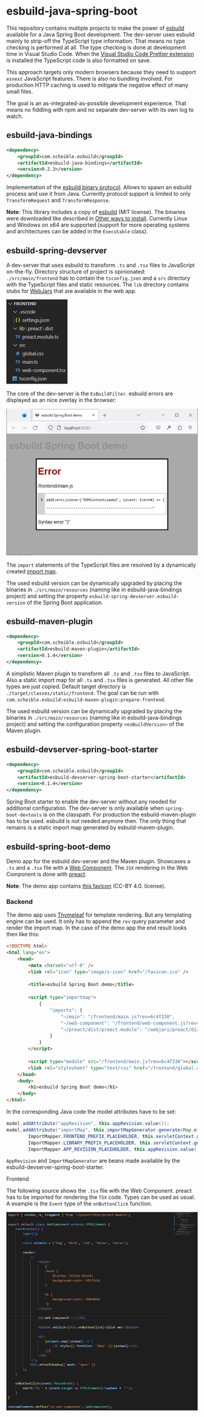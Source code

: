 # esbuild-java-spring-boot

This repository contains multiple projects to make the power of [esbuild](https://esbuild.github.io/) available for a Java Spring Boot development.
The dev-server uses esbuild mainly to strip-off the TypeScript type information.
That means no type checking is performed at all.
The type checking is done at development time in Visual Studio Code.
When the [Visual Studio Code Prettier extension](https://marketplace.visualstudio.com/items?itemName=esbenp.prettier-vscode) is installed the TypeScript code is also formatted on save.

This approach targets only modern browsers because they need to support `esnext` JavaScript features.
There is also no bundling involved.
For production HTTP caching is used to mitigate the negative effect of many small files.

The goal is an as-integrated-as-possible development experience.
That means no fiddling with npm and no separate dev-server with its own log to watch.

## esbuild-java-bindings

```xml
<dependency>
	<groupId>com.scheible.esbuild</groupId>
	<artifactId>esbuild-java-bindings</artifactId>
	<version>0.2.3</version>
</dependency>
```

Implementation of the [esbuild binary protocol](https://github.com/evanw/esbuild/blob/main/lib/shared/stdio_protocol.ts).
Allows to spawn an esbuild process and use it from Java.
Currently protocol support is limited to only `TransformRequest` and `TransformResponse`.

**Note**: This library includes a copy of [esbuild](https://github.com/evanw/esbuild) (MIT license). The binaries were downloaded like described in [Other ways to install](https://esbuild.github.io/getting-started/#other-ways-to-install). Currently Linux and Windows on x64 are supported (support for more operating systems and architectures can be added in the `Executable` class).

## esbuild-spring-devserver

A dev-server that uses esbuild to transform `.ts` and `.tsx` files to JavaScript on-the-fly.
Directory structure of project is opinionated: `./src/main/frontend` has to contain the `tsconfig.json` and a `src` directory with the TypeScript files and static resources.
The `lib` directory contains stubs for [WebJars](https://www.baeldung.com/maven-webjars) that are available in the web app.

![directory structure](directory-structure.png)

The core of the dev-server is the `EsBuildFilter`.
esbuild errors are displayed as an nice overlay in the browser:

![error overlay](error-overlay.png)

The `import` statements of the TypeScript files are resolved by a dynamically created [import map](https://www.digitalocean.com/community/tutorials/how-to-dynamically-import-javascript-with-import-maps).

The used esbuild version can be dynamically upgraded by placing the binaries in `./src/main/resources` (naming like in esbuild-java-bindings project) and setting the property `esbuild-spring-devserver.esbuild-version` of the Spring Boot application.

## esbuild-maven-plugin

```xml
<dependency>
	<groupId>com.scheible.esbuild</groupId>
	<artifactId>esbuild-maven-plugin</artifactId>
	<version>0.1.4</version>
</dependency>
```

A simplistic Maven plugin to transform all `.ts` and `.tsx` files to JavaScript.
Also a static import map for all `.ts` and `.tsx` files is generated.
All other file types are just copied.
Default target directory is `./target/classes/static/frontend`.
The goal can be run with `com.scheible.esbuild:esbuild-maven-plugin:prepare-frontend`.

The used esbuild version can be dynamically upgraded by placing the binaries in `./src/main/resources` (naming like in esbuild-java-bindings project) and setting the configuration property `<esBuildVersion>` of the Maven plugin.

## esbuild-devserver-spring-boot-starter

```xml
<dependency>
	<groupId>com.scheible.esbuild</groupId>
	<artifactId>esbuild-devserver-spring-boot-starter</artifactId>
	<version>0.1.4</version>
</dependency>
```

Spring Boot starter to enable the dev-server without any needed for additional configuration.
The dev-server is only available when `spring-boot-devtools` is on the classpath.
For production the esbuild-maven-plugin has to be used.
esbuild is not needed anymore then.
The only thing that remains is a static import map generated by esbuild-maven-plugin.

## esbuild-spring-boot-demo

Demo app for the esbuild dev-server and the Maven plugin.
Showcases a `.ts` and a `.tsx` file with a [Web Component](https://developer.mozilla.org/en-US/docs/Web/Web_Components).
The `JSX` rendering in the Web Component is done with [preact](https://preactjs.com/).

**Note**: The demo app contains [this favicon](https://favicon.io/emoji-favicons/alien/) (CC-BY 4.0. license).

### Backend

The demo app uses [Thymeleaf](https://www.thymeleaf.org/) for template rendering.
But any templating engine can be used.
It only has to append the `rev` query parameter and render the import map.
In the case of the demo app the end result looks then like this:

```html
<!DOCTYPE html>
<html lang="en">
	<head>
		<meta charset="utf-8" />
		<link rel="icon" type="image/x-icon" href="/favicon.ico" />

		<title>esbuild Spring Boot demo</title>

		<script type="importmap">
			{
				"imports": {
					"~/main": "/frontend/main.js?rev=6c4f330",
					"~/web-component": "/frontend/web-component.js?rev=6c4f330",
					"~/preact/dist/preact.module": "/webjars/preact/dist/preact.module.js?rev=6c4f330"
				}
			}
		</script>

		<script type="module" src="/frontend/main.js?rev=6c4f330"></script>
		<link rel="stylesheet" type="text/css" href="/frontend/global.css?rev=6c4f330" />
	</head>
	<body>
		<h1>esbuild Spring Boot demo</h1>
	</body>
</html>
```

In the corresponding Java code the model attributes have to be set:

```java
model.addAttribute("appRevision", this.appRevision.value());
model.addAttribute("importMap", this.importMapGenerator.generate(Map.of( //
		ImportMapper.FRONTEND_PREFIX_PLACEHOLDER, this.servletContext.getContextPath() + "/frontend", //
		ImportMapper.LIBRARY_PREFIX_PLACEHOLDER, this.servletContext.getContextPath() + "/webjars", //
		ImportMapper.APP_REVISION_PLACEHOLDER, this.appRevision.value())));
```

`AppRevision` and `ImportMapGenerator` are beans made available by the esbuild-devserver-spring-boot-starter.

Frontend

The following source shows the `.tsx` file with the Web Component.
preact has to be imported for rendering the `TSX` code.
Types can be used as usual.
A example is the `Event` type of the `onButtonClick` function.

![tsx web component](tsx-web-component.png)
